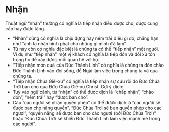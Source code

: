# Nhận

Thuật ngữ “nhận” thường có nghĩa là tiếp nhận điều được cho, được cung cấp hay được tặng.
- “Nhận” cũng có nghĩa là chịu đựng hay nếm trải điều gì đó, chẳng hạn như “anh ta nhận hình phạt cho những gì mình đã làm”.
- Từ này còn có nghĩa đặc biệt là chúng ta có thể “tiếp nhận” một người. Ví dụ như “tiếp nhận” một vị khách có nghĩa là tiếp đón và đối xử tôn trọng họ để xây dựng mối quan hệ với họ.
- “Tiếp nhận món quà của Đức Thánh Linh” có nghĩa là chúng ta đón chào Đức Thánh Linh vào đời sống, để Ngài làm việc trong chúng ta và qua chúng ta.
- “Tiếp nhận Chúa Giê-xu” có nghĩa là tiếp nhận sự cứu rỗi do Đức Chúa Trời ban cho qua Đức Chúa Giê-xu Christ.
Gợi ý dịch:
- Tuỳ vào ngữ cảnh, từ “nhận” có thể được dịch là “chấp nhận”, “chào đón”, “nếm trải” hay “được ban cho”.
- Câu “các ngươi sẽ nhận quyền phép” có thể được dịch là “các ngươi sẽ được ban cho năng quyền”, “Đức Chúa Trời sẽ ban quyền phép cho các ngươi”, “quyền năng sẽ được ban cho các ngươi (bởi Đức Chúa Trời)” hoặc “Đức Chúa Trời sẽ khiến Đức Thánh Linh làm việc mạnh mẽ trong các ngươi”.

